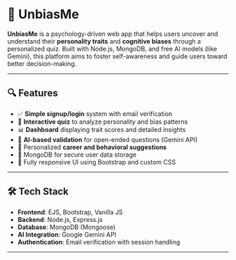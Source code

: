 # 🧠 UnbiasMe

**UnbiasMe** is a psychology-driven web app that helps users uncover and understand their **personality traits** and **cognitive biases** through a personalized quiz. Built with Node.js, MongoDB, and free AI models (like Gemini), this platform aims to foster self-awareness and guide users toward better decision-making.

---

## 🔍 Features

- ✅ **Simple signup/login** system with email verification  
- 🧪 **Interactive quiz** to analyze personality and bias patterns  
- 📊 **Dashboard** displaying trait scores and detailed insights  
- 🤖 **AI-based validation** for open-ended questions (Gemini API)  
- 🌱 Personalized **career and behavioral suggestions**  
- 💾 MongoDB for secure user data storage  
- 📱 Fully responsive UI using Bootstrap and custom CSS  

---

## 🛠️ Tech Stack

- **Frontend**: EJS, Bootstrap, Vanilla JS  
- **Backend**: Node.js, Express.js  
- **Database**: MongoDB (Mongoose)  
- **AI Integration**: Google Gemini API  
- **Authentication**: Email verification with session handling  

---
